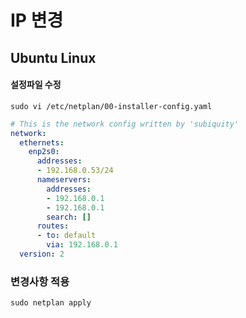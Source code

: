 # IP 변경

## Ubuntu Linux

#### 설정파일 수정
```shell
sudo vi /etc/netplan/00-installer-config.yaml
```
```yaml
# This is the network config written by 'subiquity'
network:
  ethernets:
    enp2s0:
      addresses:
      - 192.168.0.53/24
      nameservers:
        addresses:
        - 192.168.0.1
        - 192.168.0.1
        search: []
      routes:
      - to: default
        via: 192.168.0.1
  version: 2
```

### 변경사항 적용
```shell
sudo netplan apply
```

